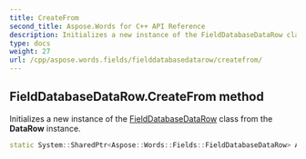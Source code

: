 ```yaml
---
title: CreateFrom
second_title: Aspose.Words for C++ API Reference
description: Initializes a new instance of the FieldDatabaseDataRow class from the DataRow instance. 
type: docs
weight: 27
url: /cpp/aspose.words.fields/fielddatabasedatarow/createfrom/
---
```

## FieldDatabaseDataRow.CreateFrom method


Initializes a new instance of the [FieldDatabaseDataRow](../) class from the **DataRow** instance.

```cpp
static System::SharedPtr<Aspose::Words::Fields::FieldDatabaseDataRow> Aspose::Words::Fields::FieldDatabaseDataRow::CreateFrom(const System::SharedPtr<System::Data::DataRow> &dataRow)
```

